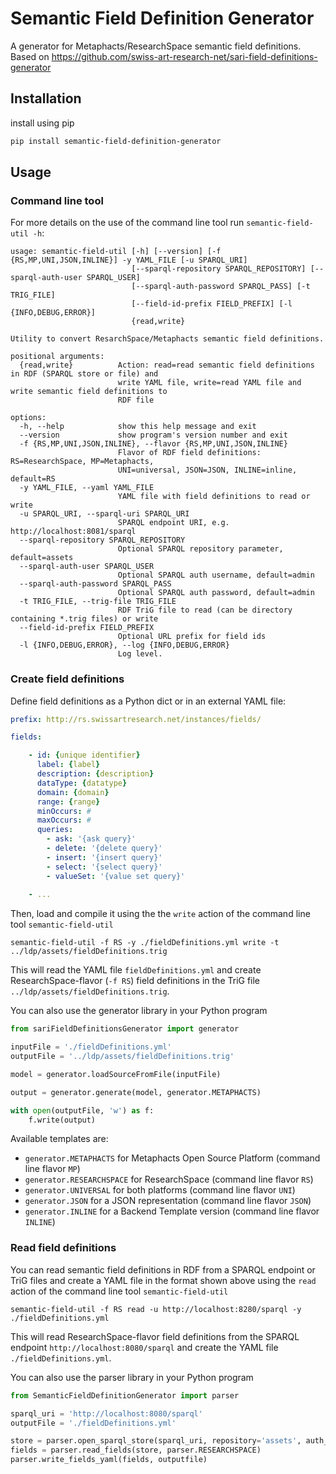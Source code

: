 # Semantic Field Definition Generator

A generator for Metaphacts/ResearchSpace semantic field definitions. Based on https://github.com/swiss-art-research-net/sari-field-definitions-generator

## Installation

install using pip

```sh
pip install semantic-field-definition-generator
```

## Usage

### Command line tool

For more details on the use of the command line tool run `semantic-field-util -h`:

```
usage: semantic-field-util [-h] [--version] [-f {RS,MP,UNI,JSON,INLINE}] -y YAML_FILE [-u SPARQL_URI]
                           [--sparql-repository SPARQL_REPOSITORY] [--sparql-auth-user SPARQL_USER]
                           [--sparql-auth-password SPARQL_PASS] [-t TRIG_FILE]
                           [--field-id-prefix FIELD_PREFIX] [-l {INFO,DEBUG,ERROR}]
                           {read,write}

Utility to convert ResarchSpace/Metaphacts semantic field definitions.

positional arguments:
  {read,write}          Action: read=read semantic field definitions in RDF (SPARQL store or file) and
                        write YAML file, write=read YAML file and write semantic field definitions to
                        RDF file

options:
  -h, --help            show this help message and exit
  --version             show program's version number and exit
  -f {RS,MP,UNI,JSON,INLINE}, --flavor {RS,MP,UNI,JSON,INLINE}
                        Flavor of RDF field definitions: RS=ResearchSpace, MP=Metaphacts,
                        UNI=universal, JSON=JSON, INLINE=inline, default=RS
  -y YAML_FILE, --yaml YAML_FILE
                        YAML file with field definitions to read or write
  -u SPARQL_URI, --sparql-uri SPARQL_URI
                        SPARQL endpoint URI, e.g. http://localhost:8081/sparql
  --sparql-repository SPARQL_REPOSITORY
                        Optional SPARQL repository parameter, default=assets
  --sparql-auth-user SPARQL_USER
                        Optional SPARQL auth username, default=admin
  --sparql-auth-password SPARQL_PASS
                        Optional SPARQL auth password, default=admin
  -t TRIG_FILE, --trig-file TRIG_FILE
                        RDF TriG file to read (can be directory containing *.trig files) or write
  --field-id-prefix FIELD_PREFIX
                        Optional URL prefix for field ids
  -l {INFO,DEBUG,ERROR}, --log {INFO,DEBUG,ERROR}
                        Log level.
```

### Create field definitions

Define field definitions as a Python dict or in an external YAML file:

```yaml
prefix: http://rs.swissartresearch.net/instances/fields/

fields:

    - id: {unique identifier}
      label: {label}
      description: {description}
      dataType: {datatype}
      domain: {domain}
      range: {range}
      minOccurs: #
      maxOccurs: #
      queries:
        - ask: '{ask query}'
        - delete: '{delete query}'
        - insert: '{insert query}'
        - select: '{select query}'
        - valueSet: '{value set query}'
          
    - ...
```

Then, load and compile it using the the `write` action of the command line tool `semantic-field-util`

```
semantic-field-util -f RS -y ./fieldDefinitions.yml write -t ../ldp/assets/fieldDefinitions.trig
```

This will read the YAML file `fieldDefinitions.yml` and create ResearchSpace-flavor (`-f RS`) field definitions in the TriG file `../ldp/assets/fieldDefinitions.trig`.

You can also use the generator library in your Python program

```python
from sariFieldDefinitionsGenerator import generator

inputFile = './fieldDefinitions.yml'
outputFile = '../ldp/assets/fieldDefinitions.trig'

model = generator.loadSourceFromFile(inputFile)

output = generator.generate(model, generator.METAPHACTS)

with open(outputFile, 'w') as f:
    f.write(output)
```

Available templates are:
- `generator.METAPHACTS` for Metaphacts Open Source Platform (command line flavor `MP`)
- `generator.RESEARCHSPACE` for ResearchSpace (command line flavor `RS`)
- `generator.UNIVERSAL` for both platforms (command line flavor `UNI`)
- `generator.JSON` for a JSON representation (command line flavor `JSON`)
- `generator.INLINE` for a Backend Template version (command line flavor `INLINE`)

### Read field definitions

You can read semantic field definitions in RDF from a SPARQL endpoint or TriG files and create a YAML file in the format shown above using the `read` action of the command line tool `semantic-field-util`

```
semantic-field-util -f RS read -u http://localhost:8280/sparql -y ./fieldDefinitions.yml
```

This will read ResearchSpace-flavor field definitions from the SPARQL endpoint `http://localhost:8080/sparql` and create the YAML file `./fieldDefinitions.yml`.

You can also use the parser library in your Python program

```python
from SemanticFieldDefinitionGenerator import parser

sparql_uri = 'http://localhost:8080/sparql'
outputFile = './fieldDefinitions.yml'

store = parser.open_sparql_store(sparql_uri, repository='assets', auth_user='admin', auth_pass='admin')
fields = parser.read_fields(store, parser.RESEARCHSPACE)
parser.write_fields_yaml(fields, outputfile)
```
